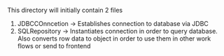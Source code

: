 This directory will initially contain 2 files
1. JDBCCOnncetion -> Establishes connection to database via JDBC
2. SQLRepository -> Instantiates connection in order to query database. Also converts row data to object in order to use them in other work flows or send to frontend 